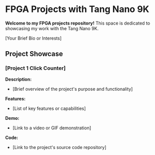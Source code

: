 # FPGA Projects with Tang Nano 9K

**Welcome to my FPGA projects repository!** This space is dedicated to showcasing my work with the Tang Nano 9K.

[Your Brief Bio or Interests]

## Project Showcase

### [Project 1 Click Counter]

**Description:**
* [Brief overview of the project's purpose and functionality]

**Features:**
* [List of key features or capabilities]

**Demo:**
* [Link to a video or GIF demonstration]

**Code:**
* [Link to the project's source code repository]
